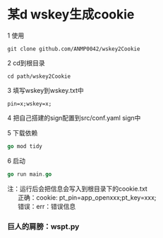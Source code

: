 # 某d wskey生成cookie

1 使用
```
git clone github.com/ANMP0042/wskey2Cookie
```
2 cd到根目录
```
cd path/wskey2Cookie
```

3 填写wskey到wskey.txt中
```
pin=x;wskey=x;
```

4 把自己搭建的sign配置到src/conf.yaml sign中

5 下载依赖
```go
go mod tidy
```

6 启动
```go
go run main.go
```

注：运行后会把信息会写入到根目录下的cookie.txt  
&nbsp;&nbsp;&nbsp;&nbsp;&nbsp;&nbsp;正确：cookie: pt_pin=app_openxxx;pt_key=xxx;  
&nbsp;&nbsp;&nbsp;&nbsp;&nbsp;&nbsp;错误：err：错误信息

### 巨人的肩膀：wspt.py